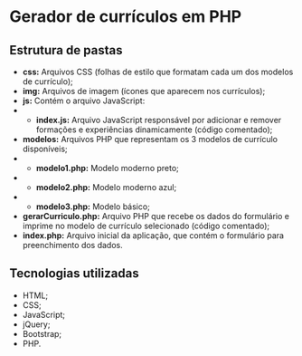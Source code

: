# Gerador de currículos em PHP

## Estrutura de pastas

- **css:** Arquivos CSS (folhas de estilo que formatam cada um dos modelos de currículo);
- **img:** Arquivos de imagem (ícones que aparecem nos currículos);
- **js:** Contém o arquivo JavaScript:
- - **index.js:** Arquivo JavaScript responsável por adicionar e remover formações e experiências dinamicamente (código comentado);
- **modelos:** Arquivos PHP que representam os 3 modelos de currículo disponíveis;
- - **modelo1.php:** Modelo moderno preto;
- - **modelo2.php:** Modelo moderno azul;
- - **modelo3.php:** Modelo básico;
- **gerarCurriculo.php:** Arquivo PHP que recebe os dados do formulário e imprime no modelo de currículo selecionado (código comentado);
- **index.php:** Arquivo inicial da aplicação, que contém o formulário para preenchimento dos dados.

## Tecnologias utilizadas

- HTML;
- CSS;
- JavaScript;
- jQuery;
- Bootstrap;
- PHP.